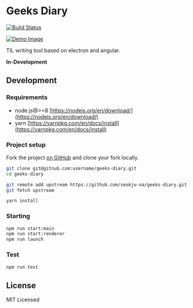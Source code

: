 # Geeks Diary

[![Build Status](https://img.shields.io/travis/seokju-na/geeks-diary.svg?style=flat-square
)](https://travis-ci.org/seokju-na/geeks-diary)


[![Demo Image](https://user-images.githubusercontent.com/13250888/41206142-8d5daf2e-6d3a-11e8-857f-03f200f4a184.png)](https://youtu.be/qBtb7sIuL7w)


TIL writing tool based on electron and angular.

**In-Development**


## Development

### Requirements

- node.js@>=8 [https://nodejs.org/en/download/](https://nodejs.org/en/download/)
- yarn [https://yarnpkg.com/en/docs/install](https://yarnpkg.com/en/docs/install)


### Project setup

Fork the project [on GitHub](https://github.com/seokju-na/geeks-diary) and clone your fork locally.

```bash
git clone git@gitnub.com:username/geeks-diary.git
cd geeks-diary

git remote add upstream https://github.com/seokju-na/geeks-diary.git
git fetch upstream

yarn install
```


### Starting

```bash
npm run start:main
npm run start:renderer
npm run launch
```


### Test

```bash
npm run test
```



## License

MIT Licensed
